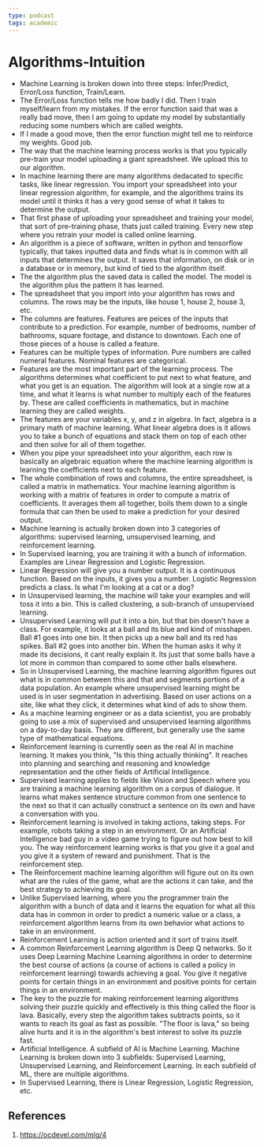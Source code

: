 ```yaml
---
type: podcast
tags: academic
---
```


# Algorithms-Intuition

- Machine Learning is broken down into three steps: Infer/Predict, Error/Loss function, Train/Learn.
- The Error/Loss function tells me how badly I did. Then I train myself/learn from my mistakes. If the error function said that was a really bad move, then I am going to update my model by substantially reducing some numbers which are called weights.
- If I made a good move, then the error function might tell me to reinforce my weights. Good job.
- The way that the machine learning process works is that you typically pre-train your model uploading a giant spreadsheet. We upload this to our algorithm.
- In machine learning there are many algorithms dedacated to specific tasks, like linear regression. You import your spreadsheet into your linear regression algorithm, for example, and the algorithms trains its model until it thinks it has a very good sense of what it takes to determine the output.
- That first phase of uploading your spreadsheet and training your model, that sort of pre-training phase, thats just called training. Every new step where you retrain your model is called online learning.
- An algorithm is a piece of software, written in python and tensorflow typically, that takes inputted data and finds what is in common with all inputs that determines the output. It saves that information, on disk or in a database or in memory, but kind of tied to the algorithm itself.
- The the algorithm plus the saved data is called the model. The model is the algorithm plus the pattern it has learned.
- The spreadsheet that you import into your algorithm has rows and columns. The rows may be the inputs, like house 1, house 2, house 3, etc.
- The columns are features. Features are peices of the inputs that contribute to a prediction. For example, number of bedrooms, number of bathrooms, square footage, and distance to downtown. Each one of those pieces of a house is called a feature.
- Features can be multiple types of information. Pure numbers are called numeral features. Nominal features are categorical.
- Features are the most important part of the learning process. The algorithms determines what coefficient to put next to what feature, and what you get is an equation. The algorithm will look at a single row at a time, and what it learns is what number to multiply each of the features by. These are called coefficients in mathematics, but in machine learning they are called weights.
- The features are your variables x, y, and z in algebra. In fact, algebra is a primary math of machine learning. What linear algebra does is it allows you to take a bunch of equations and stack them on top of each other and then solve for all of them together.
- When you pipe your spreadsheet into your algorithm, each row is basically an algebraic equation where the machine learning algorithm is learning the coefficients next to each feature.
- The whole combination of rows and columns, the entire spreadsheet, is called a matrix in mathematics. Your machine learning algorithm is working with a matrix of features in order to compute a matrix of coefficients. It averages them all together, boils them down to a single formula that can then be used to make a prediction for your desired output.
- Machine learning is actually broken down into 3 categories of algorithms: supervised learning, unsupervised learning, and reinforcement learning.
- In Supervised learning, you are training it with a bunch of information. Examples are Linear Regression and Logistic Regression.
- Linear Regression will give you a number output. It is a continuous function. Based on the inputs, it gives you a number. Logistic Regression predicts a class. Is what I'm looking at a cat or a dog?
- In Unsupervised learning, the machine will take your examples and will toss it into a bin. This is called clustering, a sub-branch of unsupervised learning. 
- Unsupervised Learning will put it into a bin, but that bin doesn't have a class. For example, it looks at a ball and its blue and kind of misshapen. Ball #1 goes into one bin. It then picks up a new ball and its red has spikes. Ball #2 goes into another bin. When the human asks it why it made its decisions, it cant really explain it. Its just that some balls have a lot more in common than compared to some other balls elsewhere.
- So in Unsupervised Learning, the machine learning algorithm figures out what is in common between this and that and segments portions of a data population. An example where unsupervised learning might be used is in user segmentation in advertising. Based on user actions on a site, like what they click, it determines what kind of ads to show them.
- As a machine learning engineer or as a data scientist, you are probably going to use a mix of supervised and unsupervised learning algorithms on a day-to-day basis. They are different, but generally use the same type of mathematical equations.
- Reinforcement learning is currently seen as the real AI in machine learning. It makes you think, "Is this thing actually thinking". It reaches into planning and searching and reasoning and knowledge representation and the other fields of Artificial Intelligence.
- Supervised learning applies to fields like Vision and Speech where you are training a machine learning algorithm on a corpus of dialogue. It learns what makes sentence structure common from one sentence to the next so that it can actually construct a sentence on its own and have a conversation with you.
- Reinforcement learning is involved in taking actions, taking steps. For example, robots taking a step in an environment. Or an Artificial Intelligence bad guy in a video game trying to figure out how best to kill you. The way reinforcement learning works is that you give it a goal and you give it a system of reward and punishment. That is the reinforcement step.
- The Reinforcement machine learning algorithm will figure out on its own what are the rules of the game, what are the actions it can take, and the best strategy to achieving its goal.
- Unlike Supervised learning, where you the programmer train the algorithm with a bunch of data and it learns the equation for what all this data has in common in order to predict a numeric value or a class, a reinforcement algorithm learns from its own behavior what actions to take in an environment.
- Reinforcement Learning is action oriented and it sort of trains itself.
- A common Reinforcement Learning algorithm is Deep Q networks. So it uses Deep Learning Machine Learning algorithms in order to determine the best course of actions (a course of actions is called a policy in reinforcement learning) towards achieving a goal. You give it negative points for certain things in an environment and positive points for certain things in an environment.
- The key to the puzzle for making reinforcement learning algorithms solving their puzzle quickly and effectively is this thing called the floor is lava. Basically, every step the algorithm takes subtracts points, so it wants to reach its goal as fast as possible. "The floor is lava," so being alive hurts and it is in the algorithm's best interest to solve its puzzle fast.
- Artificial Intelligence. A subfield of AI is Machine Learning. Machine Learning is broken down into 3 subfields: Supervised Learning, Unsupervised Learning, and Reinforcement Learning. In each subfield of ML, there are multiple algorithms.
- In Supervised Learning, there is Linear Regression, Logistic Regression, etc.

## References
1. https://ocdevel.com/mlg/4